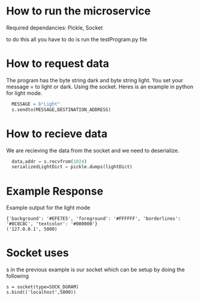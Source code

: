 # How to run the microservice
Required dependancies: Pickle, Socket

to do this all you have to do is run the testProgram.py file

# How to request data
The program has the byte string dark and byte string light. You set your message = to light or dark. Using the socket. Heres is an example in python for light mode.
```python
  MESSAGE = b"Light"
  s.sendto(MESSAGE,DESTINATION_ADDRESS)
```

# How to recieve data
We are recieving the data from the socket and we need to deserialize.
```python
  data,addr = s.recvfrom(1024)
  serializedLightDict = pickle.dumps(lightDict)
```

# Example Response
Example output for the light mode
```
{'background': '#EFE7E5', 'foreground': '#FFFFFF', 'borderlines': '#8C8C8C', 'textcolor': '#000000'} 
('127.0.0.1', 5000)
```

# Socket uses
s in the previous example is our socket which can be setup by doing the following
```
s = socket(type=SOCK_DGRAM)
s.bind(('localhost',5000))
```

